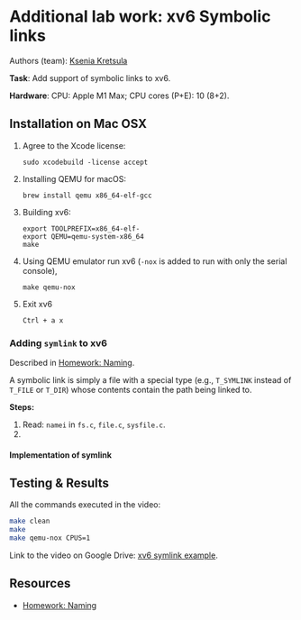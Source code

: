 # Additional lab work: xv6 Symbolic links
Authors (team): [Ksenia Kretsula](https://github.com/kretsulaksusha)

**Task**: Add support of symbolic links to xv6.

**Hardware**: CPU: Apple M1 Max; CPU cores (P+E): 10 (8+2).

## Installation on Mac OSX

1. Agree to the Xcode license:

   ```shell
   sudo xcodebuild -license accept
   ```
2. Installing QEMU for macOS:

   ```shell
   brew install qemu x86_64-elf-gcc
   ```
3. Building xv6:

   ```shell
   export TOOLPREFIX=x86_64-elf-
   export QEMU=qemu-system-x86_64
   make
   ```
4. Using QEMU emulator run xv6 (`-nox` is added to run with only the serial console),

   ```shell
   make qemu-nox
   ```
5. Exit xv6

   `Ctrl + a x`

### Adding `symlink` to xv6

Described in [Homework: Naming](https://pdos.csail.mit.edu/6.828/2010/homework/xv6-names.html).

A symbolic link is simply a file with a special type (e.g., `T_SYMLINK` instead of `T_FILE` or `T_DIR`) whose contents contain the path being linked to.

**Steps:**

1. Read: `namei` in `fs.c`, `file.c`, `sysfile.c`.
2. 

#### Implementation of symlink

## Testing & Results

All the commands executed in the video:
```bash
make clean
make
make qemu-nox CPUS=1
```

Link to the video on Google Drive: [xv6 symlink example]().

## Resources

- [Homework: Naming](https://pdos.csail.mit.edu/6.828/2010/homework/xv6-names.html)
